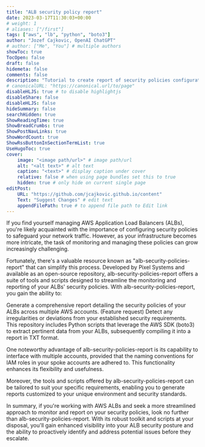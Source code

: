 ```yaml
---
title: "ALB security policy report"
date: 2023-03-17T11:30:03+00:00
# weight: 1
# aliases: ["/first"]
tags: ["aws", "lb", "python", "boto3"]
author: "Jozef Cajkovic, OpenAI ChatGPT"
# author: ["Me", "You"] # multiple authors
showToc: true
TocOpen: false
draft: false
hidemeta: false
comments: false
description: "Tutorial to create report of security policies configuration of LoadBalancers in AWS using https://github.com/pixel-systems/alb-security-policies-report"
# canonicalURL: "https://canonical.url/to/page"
disableHLJS: true # to disable highlightjs
disableShare: false
disableHLJS: false
hideSummary: false
searchHidden: true
ShowReadingTime: true
ShowBreadCrumbs: true
ShowPostNavLinks: true
ShowWordCount: true
ShowRssButtonInSectionTermList: true
UseHugoToc: true
cover:
    image: "<image path/url>" # image path/url
    alt: "<alt text>" # alt text
    caption: "<text>" # display caption under cover
    relative: false # when using page bundles set this to true
    hidden: true # only hide on current single page
editPost:
    URL: "https://github.com/jcajkovic.github.io/content"
    Text: "Suggest Changes" # edit text
    appendFilePath: true # to append file path to Edit link
---
```


If you find yourself managing AWS Application Load Balancers (ALBs), you're likely acquainted with the importance of configuring security policies to safeguard your network traffic. However, as your infrastructure becomes more intricate, the task of monitoring and managing these policies can grow increasingly challenging.

Fortunately, there's a valuable resource known as "alb-security-policies-report" that can simplify this process. Developed by Pixel Systems and available as an open-source repository, alb-security-policies-report offers a suite of tools and scripts designed to streamline the monitoring and reporting of your ALBs' security policies. With alb-security-policies-report, you gain the ability to:

Generate a comprehensive report detailing the security policies of your ALBs across multiple AWS accounts.
(Feature request) Detect any irregularities or deviations from your established security requirements.
This repository includes Python scripts that leverage the AWS SDK (boto3) to extract pertinent data from your ALBs, subsequently compiling it into a report in TXT format.

One noteworthy advantage of alb-security-policies-report is its capability to interface with multiple accounts, provided that the naming conventions for IAM roles in your spoke accounts are adhered to. This functionality enhances its flexibility and usefulness.

Moreover, the tools and scripts offered by alb-security-policies-report can be tailored to suit your specific requirements, enabling you to generate reports customized to your unique environment and security standards.

In summary, if you're working with AWS ALBs and seek a more streamlined approach to monitor and report on your security policies, look no further than alb-security-policies-report. With its robust toolkit and scripts at your disposal, you'll gain enhanced visibility into your ALB security posture and the ability to proactively identify and address potential issues before they escalate.